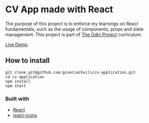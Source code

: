 # CV App made with React

The purpose of this project is to enforce my learnings on React fundamentals, such as the usage of components, props and state management.
This project is part of [The Odin Project](https://www.theodinproject.com) curriculum.

[Live Demo](https://gzveriachvili.github.io/cv-application/)

## How to install

```
git clone git@github.com:gzveriachvili/cv-application.git
cd cv-application
npm install
npm start
```

### Built with

- [React](https://reactjs.org/)
- [react-icons](https://www.npmjs.com/package/react-icons)
